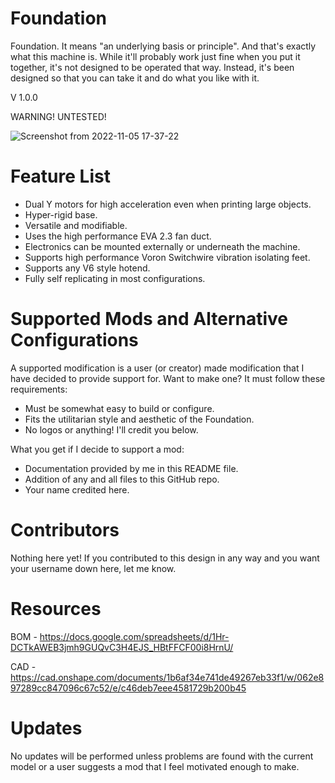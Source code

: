 # Foundation
Foundation. It means "an underlying basis or principle". And that's exactly what this machine is. While it'll probably work just fine when you put it together, it's not designed to be operated that way. Instead, it's been designed so that you can take it and do what you like with it.

V 1.0.0

WARNING! UNTESTED!

![Screenshot from 2022-11-05 17-37-22](https://user-images.githubusercontent.com/61756119/200194693-e836200d-a696-404d-8993-90eef2fe6830.png)

# Feature List
- Dual Y motors for high acceleration even when printing large objects.
- Hyper-rigid base.
- Versatile and modifiable.
- Uses the high performance EVA 2.3 fan duct.
- Electronics can be mounted externally or underneath the machine.
- Supports high performance Voron Switchwire vibration isolating feet.
- Supports any V6 style hotend.
- Fully self replicating in most configurations.

# Supported Mods and Alternative Configurations
A supported modification is a user (or creator) made modification that I have decided to provide support for. Want to make one? It must follow these requirements:
- Must be somewhat easy to build or configure.
- Fits the utilitarian style and aesthetic of the Foundation.
- No logos or anything! I'll credit you below.

What you get if I decide to support a mod:
- Documentation provided by me in this README file.
- Addition of any and all files to this GitHub repo.
- Your name credited here.

# Contributors
Nothing here yet! If you contributed to this design in any way and you want your username down here, let me know.

# Resources
BOM - https://docs.google.com/spreadsheets/d/1Hr-DCTkAWEB3jmh9GUQvC3H4EJS_HBtFFCF00i8HrnU/

CAD - https://cad.onshape.com/documents/1b6af34e741de49267eb33f1/w/062e897289cc847096c67c52/e/c46deb7eee4581729b200b45

# Updates
No updates will be performed unless problems are found with the current model or a user suggests a mod that I feel motivated enough to make.
